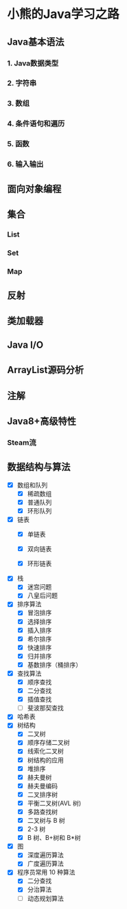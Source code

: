 # 小熊的Java学习之路

## Java基本语法

### 1. Java数据类型

### 2. 字符串

### 3. 数组

### 4. 条件语句和遍历

### 5. 函数

### 6. 输入输出

## 面向对象编程

## 集合

### List

### Set

### Map

## 反射

## 类加载器

## Java I/O

## ArrayList源码分析

## 注解

## Java8+高级特性

### Steam流



## 数据结构与算法

- [x] 数组和队列
  - [x] 稀疏数组
  - [x] 普通队列
  - [x] 环形队列

- [x] 链表
  - [X] 单链表

  - [X] 双向链表

  - [x] 环形链表

- [x] 栈
  - [x] 迷宫问题
  - [x] 八皇后问题
- [x] 排序算法
  - [x] 冒泡排序
  - [x] 选择排序
  - [x] 插入排序
  - [x] 希尔排序
  - [x] 快速排序
  - [x] 归并排序
  - [x] 基数排序（桶排序）
- [x] 查找算法
  - [x] 顺序查找
  - [x] 二分查找
  - [x] 插值查找
  - [ ] 斐波那契查找

- [x] 哈希表
- [x] 树结构
  - [x] 二叉树
  - [x] 顺序存储二叉树
  - [x] 线索化二叉树
  - [x] 树结构的应用
  - [x] 堆排序
  - [x] 赫夫曼树
  - [x] 赫夫曼编码
  - [x] 二叉排序树
  - [x] 平衡二叉树(AVL 树)
  - [x] 多路查找树
  - [x] 二叉树与 B 树
  - [x] 2-3 树
  - [x] B 树、B+树和 B*树
- [x] 图
  - [x] 深度遍历算法
  - [x] 广度遍历算法
- [x] 程序员常用 10 种算法
  - [x] 二分查找
  - [x] 分治算法
  - [ ] 动态规划算法